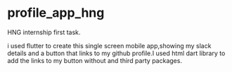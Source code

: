 # profile_app_hng

 HNG internship first task.

 i used flutter to create this single screen mobile app,showing my slack details and a button that links to my github profile.I used html dart library to add the links to my button without and third party packages.